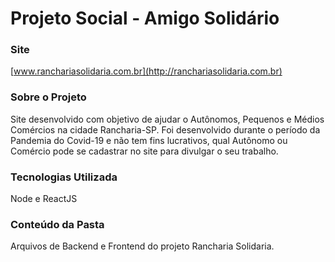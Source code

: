 # Projeto Social - Amigo Solidário


### Site
[www.ranchariasolidaria.com.br](http://ranchariasolidaria.com.br)

### Sobre o Projeto

Site desenvolvido com objetivo de ajudar o Autônomos, Pequenos e Médios Comércios na cidade Rancharia-SP. Foi desenvolvido durante o período da Pandemia do Covid-19 e não tem fins lucrativos, qual Autônomo ou Comércio pode se cadastrar no site para divulgar o seu trabalho.

### Tecnologias Utilizada

Node e ReactJS

### Conteúdo da Pasta

Arquivos de Backend e Frontend do projeto Rancharia Solidaria.
